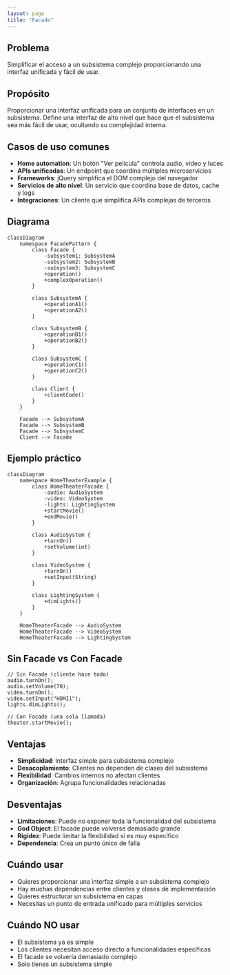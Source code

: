 ```yaml
---
layout: page
title: "Facade"
---
```


## Problema
Simplificar el acceso a un subsistema complejo proporcionando una interfaz unificada y fácil de usar.

## Propósito
Proporcionar una interfaz unificada para un conjunto de interfaces en un subsistema. Define una interfaz de alto nivel que hace que el subsistema sea más fácil de usar, ocultando su complejidad interna.

## Casos de uso comunes
- **Home automation**: Un botón "Ver película" controla audio, video y luces
- **APIs unificadas**: Un endpoint que coordina múltiples microservicios
- **Frameworks**: jQuery simplifica el DOM complejo del navegador
- **Servicios de alto nivel**: Un servicio que coordina base de datos, cache y logs
- **Integraciones**: Un cliente que simplifica APIs complejas de terceros

## Diagrama

```mermaid
classDiagram
    namespace FacadePattern {
        class Facade {
            -subsystem1: SubsystemA
            -subsystem2: SubsystemB
            -subsystem3: SubsystemC
            +operation()
            +complexOperation()
        }
        
        class SubsystemA {
            +operationA1()
            +operationA2()
        }
        
        class SubsystemB {
            +operationB1()
            +operationB2()
        }
        
        class SubsystemC {
            +operationC1()
            +operationC2()
        }
        
        class Client {
            +clientCode()
        }
    }
    
    Facade --> SubsystemA
    Facade --> SubsystemB
    Facade --> SubsystemC
    Client --> Facade
```

## Ejemplo práctico

```mermaid
classDiagram
    namespace HomeTheaterExample {
        class HomeTheaterFacade {
            -audio: AudioSystem
            -video: VideoSystem
            -lights: LightingSystem
            +startMovie()
            +endMovie()
        }
        
        class AudioSystem {
            +turnOn()
            +setVolume(int)
        }
        
        class VideoSystem {
            +turnOn()
            +setInput(String)
        }
        
        class LightingSystem {
            +dimLights()
        }
    }
    
    HomeTheaterFacade --> AudioSystem
    HomeTheaterFacade --> VideoSystem
    HomeTheaterFacade --> LightingSystem
```

## Sin Facade vs Con Facade

```
// Sin Facade (cliente hace todo)
audio.turnOn();
audio.setVolume(70);
video.turnOn();
video.setInput("HDMI1");
lights.dimLights();

// Con Facade (una sola llamada)
theater.startMovie();
```

## Ventajas
- **Simplicidad**: Interfaz simple para subsistema complejo
- **Desacoplamiento**: Clientes no dependen de clases del subsistema
- **Flexibilidad**: Cambios internos no afectan clientes
- **Organización**: Agrupa funcionalidades relacionadas

## Desventajas
- **Limitaciones**: Puede no exponer toda la funcionalidad del subsistema
- **God Object**: El facade puede volverse demasiado grande
- **Rigidez**: Puede limitar la flexibilidad si es muy específico
- **Dependencia**: Crea un punto único de falla

## Cuándo usar
- Quieres proporcionar una interfaz simple a un subsistema complejo
- Hay muchas dependencias entre clientes y clases de implementación
- Quieres estructurar un subsistema en capas
- Necesitas un punto de entrada unificado para múltiples servicios

## Cuándo NO usar
- El subsistema ya es simple
- Los clientes necesitan acceso directo a funcionalidades específicas
- El facade se volvería demasiado complejo
- Solo tienes un subsistema simple
